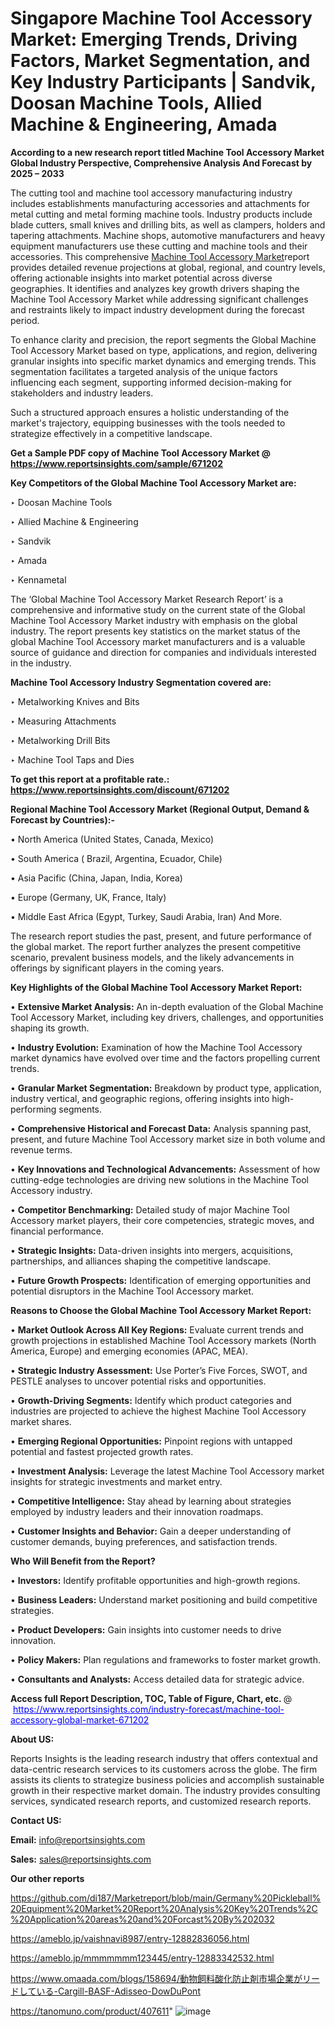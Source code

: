 # Singapore Machine Tool Accessory Market: Emerging Trends, Driving Factors, Market Segmentation, and Key Industry Participants | Sandvik, Doosan Machine Tools, Allied Machine & Engineering, Amada

<strong>According to a new research report titled Machine Tool Accessory Market Global Industry Perspective, Comprehensive Analysis And Forecast by 2025 – 2033</strong>

The cutting tool and machine tool accessory manufacturing industry includes establishments manufacturing accessories and attachments for metal cutting and metal forming machine tools. Industry products include blade cutters, small knives and drilling bits, as well as clampers, holders and tapering attachments. Machine shops, automotive manufacturers and heavy equipment manufacturers use these cutting and machine tools and their accessories. This comprehensive <a href=https://www.reportsinsights.com/sample/671202>Machine Tool Accessory Market</a>report provides detailed revenue projections at global, regional, and country levels, offering actionable insights into market potential across diverse geographies. It identifies and analyzes key growth drivers shaping the Machine Tool Accessory Market while addressing significant challenges and restraints likely to impact industry development during the forecast period.

To enhance clarity and precision, the report segments the Global Machine Tool Accessory Market based on type, applications, and region, delivering granular insights into specific market dynamics and emerging trends. This segmentation facilitates a targeted analysis of the unique factors influencing each segment, supporting informed decision-making for stakeholders and industry leaders.

Such a structured approach ensures a holistic understanding of the market's trajectory, equipping businesses with the tools needed to strategize effectively in a competitive landscape.

<strong>Get a Sample PDF copy of Machine Tool Accessory Market </strong><strong>@<a href=https://www.reportsinsights.com/sample/671202 style=color:#0000ff;> https://www.reportsinsights.com/sample/671202</a></strong></font>

<strong>Key Competitors of the Global Machine Tool Accessory Market are:</strong>

‣ Doosan Machine Tools

‣ Allied Machine & Engineering

‣ Sandvik

‣ Amada

‣ Kennametal

The ‘Global Machine Tool Accessory Market Research Report’ is a comprehensive and informative study on the current state of the Global Machine Tool Accessory Market industry with emphasis on the global industry. The report presents key statistics on the market status of the global Machine Tool Accessory market manufacturers and is a valuable source of guidance and direction for companies and individuals interested in the industry.

<strong>Machine Tool Accessory Industry Segmentation covered are:</strong>

‣ Metalworking Knives and Bits

‣ Measuring Attachments

‣ Metalworking Drill Bits

‣ Machine Tool Taps and Dies

<strong>To get this report at a profitable rate.: <a href=https://www.reportsinsights.com/discount/671202 style=color:#0000ff;>https://www.reportsinsights.com/discount/671202</a></strong></font>

<strong>Regional Machine Tool Accessory Market (Regional Output, Demand &amp; Forecast by Countries):-</strong>

• North America (United States, Canada, Mexico)

• South America ( Brazil, Argentina, Ecuador, Chile)

• Asia Pacific (China, Japan, India, Korea)

• Europe (Germany, UK, France, Italy)

• Middle East Africa (Egypt, Turkey, Saudi Arabia, Iran) And More.

The research report studies the past, present, and future performance of the global market. The report further analyzes the present competitive scenario, prevalent business models, and the likely advancements in offerings by significant players in the coming years.

<strong>Key Highlights of the Global Machine Tool Accessory Market Report:</strong>

• <strong>Extensive Market Analysis:</strong> An in-depth evaluation of the Global Machine Tool Accessory Market, including key drivers, challenges, and opportunities shaping its growth.

• <strong>Industry Evolution:</strong> Examination of how the Machine Tool Accessory market dynamics have evolved over time and the factors propelling current trends.

• <strong>Granular Market Segmentation:</strong> Breakdown by product type, application, industry vertical, and geographic regions, offering insights into high-performing segments.

• <strong>Comprehensive Historical and Forecast Data:</strong> Analysis spanning past, present, and future Machine Tool Accessory market size in both volume and revenue terms.

• <strong>Key Innovations and Technological Advancements:</strong> Assessment of how cutting-edge technologies are driving new solutions in the Machine Tool Accessory industry.

• <strong>Competitor Benchmarking:</strong> Detailed study of major Machine Tool Accessory market players, their core competencies, strategic moves, and financial performance.

• <strong>Strategic Insights:</strong> Data-driven insights into mergers, acquisitions, partnerships, and alliances shaping the competitive landscape.

• <strong>Future Growth Prospects:</strong> Identification of emerging opportunities and potential disruptors in the Machine Tool Accessory market.

<strong>Reasons to Choose the Global Machine Tool Accessory Market Report:</strong>

• <strong>Market Outlook Across All Key Regions:</strong> Evaluate current trends and growth projections in established Machine Tool Accessory markets (North America, Europe) and emerging economies (APAC, MEA).

• <strong>Strategic Industry Assessment:</strong> Use Porter’s Five Forces, SWOT, and PESTLE analyses to uncover potential risks and opportunities.

• <strong>Growth-Driving Segments:</strong> Identify which product categories and industries are projected to achieve the highest Machine Tool Accessory market shares.

• <strong>Emerging Regional Opportunities:</strong> Pinpoint regions with untapped potential and fastest projected growth rates.

• <strong>Investment Analysis:</strong> Leverage the latest Machine Tool Accessory market insights for strategic investments and market entry.

• <strong>Competitive Intelligence:</strong> Stay ahead by learning about strategies employed by industry leaders and their innovation roadmaps.

• <strong>Customer Insights and Behavior:</strong> Gain a deeper understanding of customer demands, buying preferences, and satisfaction trends.

<strong>Who Will Benefit from the Report?</strong>

• <strong>Investors:</strong> Identify profitable opportunities and high-growth regions.

• <strong>Business Leaders:</strong> Understand market positioning and build competitive strategies.

• <strong>Product Developers:</strong> Gain insights into customer needs to drive innovation.

• <strong>Policy Makers:</strong> Plan regulations and frameworks to foster market growth.

• <strong>Consultants and Analysts:</strong> Access detailed data for strategic advice.
</ul>
<strong>Access full Report Description, TOC, Table of Figure, Chart, etc. </strong>@  <a href=https://www.reportsinsights.com/industry-forecast/machine-tool-accessory-global-market-671202 style=color:#0000ff;>https://www.reportsinsights.com/industry-forecast/machine-tool-accessory-global-market-671202</a></font>

<strong><strong>About US</strong>:</strong>

Reports Insights is the leading research industry that offers contextual and data-centric research services to its customers across the globe. The firm assists its clients to strategize business policies and accomplish sustainable growth in their respective market domain. The industry provides consulting services, syndicated research reports, and customized research reports.

<strong>Contact US:</strong>

<p class=""""><b>Email:</b> <a href=mailto:info@reportsinsights.com>info@reportsinsights.com</a></p>
<p class=""""><b>Sales:</b> <a href=mailto:sales@reportsinsights.com>sales@reportsinsights.com</a></p>

<strong>Our other reports</strong>

<a href=https://github.com/di187/Marketreport/blob/main/Germany%20Pickleball%20Equipment%20Market%20Report%20Analysis%20Key%20Trends%2C%20Application%20areas%20and%20Forcast%20By%202032>https://github.com/di187/Marketreport/blob/main/Germany%20Pickleball%20Equipment%20Market%20Report%20Analysis%20Key%20Trends%2C%20Application%20areas%20and%20Forcast%20By%202032</a>

<a href=https://ameblo.jp/vaishnavi8987/entry-12882836056.html>https://ameblo.jp/vaishnavi8987/entry-12882836056.html</a>

<a href=https://ameblo.jp/mmmmmmm123445/entry-12883342532.html>https://ameblo.jp/mmmmmmm123445/entry-12883342532.html</a>

<a href=https://www.omaada.com/blogs/158694/動物飼料酸化防止剤市場企業がリードしている-Cargill-BASF-Adisseo-DowDuPont>https://www.omaada.com/blogs/158694/動物飼料酸化防止剤市場企業がリードしている-Cargill-BASF-Adisseo-DowDuPont</a>

<a href=https://tanomuno.com/product/407611>https://tanomuno.com/product/407611</a>"
![image](https://github.com/user-attachments/assets/1c670881-3fdc-4494-a54c-921f407a37a8)
